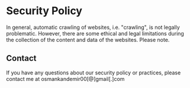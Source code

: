 # Security Policy

In general, automatic crawling of websites, i.e. "crawling", is not legally problematic. However, there are some ethical and legal limitations during the collection of the content and data of the websites. Please note.


## Contact

If you have any questions about our security policy or practices, please contact me at osmankandemir00[@]gmail[.]com